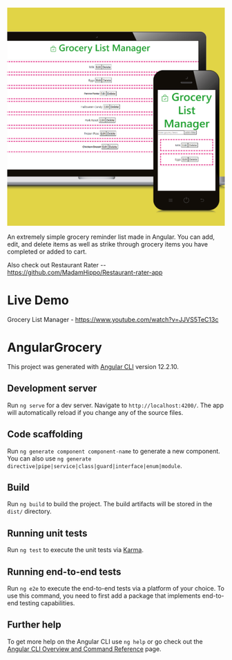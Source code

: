 ![AngularGrocery_preview](https://github.com/MadamHippo/AngularGrocery/blob/main/src/assets/Kal-Academy-Simple-Grocery-List.png)

An extremely simple grocery reminder list made in Angular. You can add, edit, and delete items as well as strike through grocery items you have completed or added to cart.

Also check out Restaurant Rater -- https://github.com/MadamHippo/Restaurant-rater-app

# Live Demo

Grocery List Manager - https://www.youtube.com/watch?v=JJVS5TeC13c

# AngularGrocery

This project was generated with [Angular CLI](https://github.com/angular/angular-cli) version 12.2.10.

## Development server

Run `ng serve` for a dev server. Navigate to `http://localhost:4200/`. The app will automatically reload if you change any of the source files.

## Code scaffolding

Run `ng generate component component-name` to generate a new component. You can also use `ng generate directive|pipe|service|class|guard|interface|enum|module`.

## Build

Run `ng build` to build the project. The build artifacts will be stored in the `dist/` directory.

## Running unit tests

Run `ng test` to execute the unit tests via [Karma](https://karma-runner.github.io).

## Running end-to-end tests

Run `ng e2e` to execute the end-to-end tests via a platform of your choice. To use this command, you need to first add a package that implements end-to-end testing capabilities.

## Further help

To get more help on the Angular CLI use `ng help` or go check out the [Angular CLI Overview and Command Reference](https://angular.io/cli) page.

